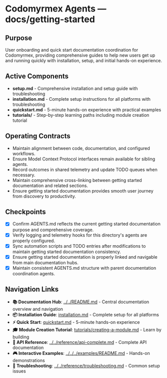 # Codomyrmex Agents — docs/getting-started

## Purpose
User onboarding and quick start documentation coordination for Codomyrmex, providing comprehensive guides to help new users get up and running quickly with installation, setup, and initial hands-on experience.

## Active Components
- **setup.md** - Comprehensive installation and setup guide with troubleshooting
- **installation.md** - Complete setup instructions for all platforms with troubleshooting
- **quickstart.md** - 5-minute hands-on experience with practical examples
- **tutorials/** - Step-by-step learning paths including module creation tutorial

## Operating Contracts
- Maintain alignment between code, documentation, and configured workflows.
- Ensure Model Context Protocol interfaces remain available for sibling agents.
- Record outcomes in shared telemetry and update TODO queues when necessary.
- Maintain comprehensive cross-linking between getting started documentation and related sections.
- Ensure getting started documentation provides smooth user journey from discovery to productivity.

## Checkpoints
- [x] Confirm AGENTS.md reflects the current getting started documentation purpose and comprehensive coverage.
- [x] Verify logging and telemetry hooks for this directory's agents are properly configured.
- [x] Sync automation scripts and TODO entries after modifications to maintain getting started documentation consistency.
- [x] Ensure getting started documentation is properly linked and navigable from main documentation hubs.
- [x] Maintain consistent AGENTS.md structure with parent documentation coordination agents.

## Navigation Links
- **📚 Documentation Hub**: [../../README.md](../../README.md) - Central documentation overview and navigation
- **📦 Installation Guide**: [installation.md](installation.md) - Complete setup for all platforms
- **⚡ Quick Start**: [quickstart.md](quickstart.md) - 5-minute hands-on experience
- **🎓 Module Creation Tutorial**: [tutorials/creating-a-module.md](tutorials/creating-a-module.md) - Learn by building
- **🔌 API Reference**: [../../reference/api-complete.md](../../reference/api-complete.md) - Complete API documentation
- **🎮 Interactive Examples**: [../../../examples/README.md](../../../examples/README.md) - Hands-on demonstrations
- **🔧 Troubleshooting**: [../../reference/troubleshooting.md](../../reference/troubleshooting.md) - Common setup issues
